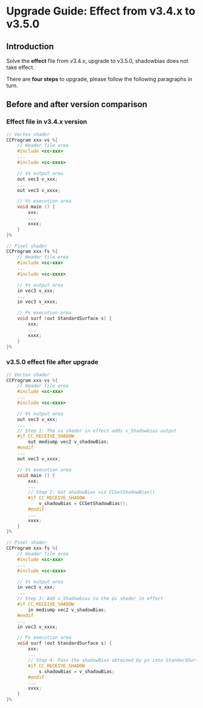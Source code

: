 # Upgrade Guide: Effect from v3.4.x to v3.5.0

## Introduction

Solve the **effect** file from v3.4.x, upgrade to v3.5.0, shadowbias does not take effect.

There are **four steps** to upgrade, please follow the following paragraphs in turn.

## Before and after version comparison

### Effect file in v3.4.x version

```c
// Vertex shader
CCProgram xxx-vs %{
    // Header file area
    #include <cc-xxx>
    ...
    #include <cc-xxxx>

    // Vs output area
    out vec3 v_xxx;
    ...
    out vec3 v_xxxx;

    // Vs execution area
    void main () {
        xxx;
        ...
        xxxx;
    }
}%

// Pixel shader
CCProgram xxx-fs %{
    // Header file area
    #include <cc-xxx>
    ...
    #include <cc-xxxx>

    // Vs output area
    in vec3 v_xxx;
    ...
    in vec3 v_xxxx;

    // Ps execution area
    void surf (out StandardSurface s) {
        xxx;
        ...
        xxxx;
    }
}%
```

### v3.5.0 effect file after upgrade

```c
// Vertex shader
CCProgram xxx-vs %{
    // Header file area
    #include <cc-xxx>
    ...
    #include <cc-xxxx>

    // Vs output area
    out vec3 v_xxx;
    ...
    // Step 1: The vs shader in effect adds v_Shadowbias output
    #if CC_RECEIVE_SHADOW
        out mediump vec2 v_shadowBias;
    #endif
    ...
    out vec3 v_xxxx;

    // Vs execution area
    void main () {
        xxx;
        ...
        // Step 2: Get shadowBias via CCGetShadowBias()
        #if CC_RECEIVE_SHADOW
            v_shadowBias = CCGetShadowBias();
        #endif
        ...
        xxxx;
    }
}%

// Pixel shader
CCProgram xxx-fs %{
    // Header file area
    #include <cc-xxx>
    ...
    #include <cc-xxxx>

    // Vs output area
    in vec3 v_xxx;
    ...
    // Step 3: Add v_Shadowbias to the ps shader in effect
    #if CC_RECEIVE_SHADOW
        in mediump vec2 v_shadowBias;
    #endif
    ...
    in vec3 v_xxxx;

    // Ps execution area
    void surf (out StandardSurface s) {
        xxx;
        ...
        // Step 4: Pass the shadowBias obtained by ps into StandardSurface
        #if CC_RECEIVE_SHADOW
            s.shadowBias = v_shadowBias;
        #endif
        ...
        xxxx;
    }
}%
```

